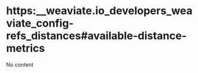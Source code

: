 # https:\_\_weaviate.io_developers_weaviate_config-refs_distances#available-distance-metrics

No content

